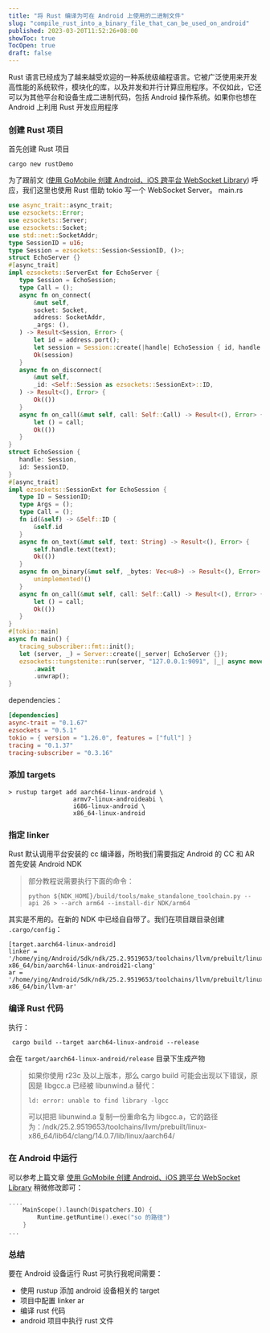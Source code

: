 ```yaml
---
title: "将 Rust 编译为可在 Android 上使用的二进制文件"
slug: "compile_rust_into_a_binary_file_that_can_be_used_on_android"
published: 2023-03-20T11:52:26+08:00
showToc: true
TocOpen: true
draft: false
---
```

Rust 语言已经成为了越来越受欢迎的一种系统级编程语言。它被广泛使用来开发高性能的系统软件，模块化的库，以及并发和并行计算应用程序。不仅如此，它还可以为其他平台和设备生成二进制代码，包括 Android 操作系统。如果你也想在 Android 上利用 Rust 开发应用程序
### 创建 Rust 项目
首先创建 Rust 项目
 ```shell
 cargo new rustDemo
 ```
 为了跟前文 ([使用 GoMobile 创建 Android、iOS 跨平台 WebSocket Library](https://apkdv.com/creating-android-ios-cross-platform-libraries-with-gomobile.html)) 呼应，我们这里也使用 Rust 借助 tokio 写一个 WebSocket Server。
main.rs
 ```rust
 use async_trait::async_trait;
use ezsockets::Error;
use ezsockets::Server;
use ezsockets::Socket;
use std::net::SocketAddr;
type SessionID = u16;
type Session = ezsockets::Session<SessionID, ()>;
struct EchoServer {}
#[async_trait]
impl ezsockets::ServerExt for EchoServer {
    type Session = EchoSession;
    type Call = ();
    async fn on_connect(
        &mut self,
        socket: Socket,
        address: SocketAddr,
        _args: (),
    ) -> Result<Session, Error> {
        let id = address.port();
        let session = Session::create(|handle| EchoSession { id, handle }, id, socket);
        Ok(session)
    }
    async fn on_disconnect(
        &mut self,
        _id: <Self::Session as ezsockets::SessionExt>::ID,
    ) -> Result<(), Error> {
        Ok(())
    }
    async fn on_call(&mut self, call: Self::Call) -> Result<(), Error> {
        let () = call;
        Ok(())
    }
}
struct EchoSession {
    handle: Session,
    id: SessionID,
}
#[async_trait]
impl ezsockets::SessionExt for EchoSession {
    type ID = SessionID;
    type Args = ();
    type Call = ();
    fn id(&self) -> &Self::ID {
        &self.id
    }
    async fn on_text(&mut self, text: String) -> Result<(), Error> {
        self.handle.text(text);
        Ok(())
    }
    async fn on_binary(&mut self, _bytes: Vec<u8>) -> Result<(), Error> {
        unimplemented!()
    }
    async fn on_call(&mut self, call: Self::Call) -> Result<(), Error> {
        let () = call;
        Ok(())
    }
}
#[tokio::main]
async fn main() {
    tracing_subscriber::fmt::init();
    let (server, _) = Server::create(|_server| EchoServer {});
    ezsockets::tungstenite::run(server, "127.0.0.1:9091", |_| async move { Ok(()) })
        .await
        .unwrap();
}
```
dependencies：
```toml
[dependencies]
async-trait = "0.1.67"
ezsockets = "0.5.1"
tokio = { version = "1.26.0", features = ["full"] }
tracing = "0.1.37"
tracing-subscriber = "0.3.16"
```
### 添加 targets
```shell
> rustup target add aarch64-linux-android \
                  armv7-linux-androideabi \
                  i686-linux-android \
                  x86_64-linux-android
```
### 指定 linker
Rust 默认调用平台安装的 cc 编译器，所哟我们需要指定 Android 的 CC 和 AR
首先安装 Android NDK
> 部分教程说需要执行下面的命令：
> ```shell
> python ${NDK_HOME}/build/tools/make_standalone_toolchain.py --api 26 > --arch arm64 --install-dir NDK/arm64
> ```
其实是不用的。在新的 NDK 中已经自自带了。我们在项目跟目录创建 `.cargo/config`：
```shell
[target.aarch64-linux-android]
linker = '/home/ying/Android/Sdk/ndk/25.2.9519653/toolchains/llvm/prebuilt/linux-x86_64/bin/aarch64-linux-android21-clang'
ar = '/home/ying/Android/Sdk/ndk/25.2.9519653/toolchains/llvm/prebuilt/linux-x86_64/bin/llvm-ar'
```
### 编译 Rust 代码
执行：
```shell
 cargo build --target aarch64-linux-android --release
 ```
 会在 `target/aarch64-linux-android/release` 目录下生成产物
 > 如果你使用 r23c 及以上版本，那么 cargo build 可能会出现以下错误，原因是 libgcc.a 已经被 libunwind.a 替代：
> ```shell
> ld: error: unable to find library -lgcc
> ```
> 可以把把 libunwind.a 复制一份重命名为 libgcc.a，它的路径为：/ndk/25.2.9519653/toolchains/llvm/prebuilt/linux-x86_64/lib64/clang/14.0.7/lib/linux/aarch64/
 ### 在 Android 中运行
可以参考上篇文章 [使用 GoMobile 创建 Android、iOS 跨平台 WebSocket Library](https://apkdv.com/creating-android-ios-cross-platform-libraries-with-gomobile.html) 稍微修改即可：
```kotlin
....
    MainScope().launch(Dispatchers.IO) {
        Runtime.getRuntime().exec("so 的路径")
    }
...
```
### 总结
要在 Android 设备运行 Rust 可执行我呢间需要：
- 使用 rustup 添加 android 设备相关的 target
- 项目中配置 linker ar
- 编译 rust 代码
- android 项目中执行 rust 文件